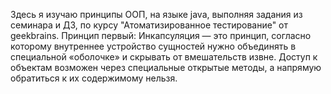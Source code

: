 Здесь я изучаю принципы ООП, на языке java, выполняя задания из семинара и ДЗ, по курсу "Атоматизированное тестирование" от geekbrains.
Принцип первый: Инкапсуляция — это принцип, согласно которому внутреннее устройство сущностей нужно объединять в специальной «оболочке» и скрывать от вмешательств извне. Доступ к объектам возможен через специальные открытые методы, а напрямую обратиться к их содержимому нельзя.

